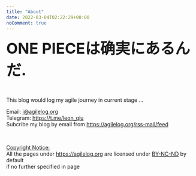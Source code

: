 ```yaml
---
title: "About"
date: 2022-03-04T02:22:29+08:00
noComment: true
---
```


<b style="font-size:40px;">ONE PIECEは确実にあるんだ. </b>
    
    
</br>
        

This blog would log my agile journey in current stage ...

Email: i@agilelog.org  
Telegram: https://t.me/leon_qiu  
Subcribe my blog by email from https://agilelog.org/rss-mail/feed  

       

</br>

<u>Copyright Notice:</u>   
​All the pages under https://agilelog.org
are licensed under [BY-NC-ND](https://creativecommons.org/licenses/by-nc-nd/4.0/deed.en) by default     
if no further specified in page